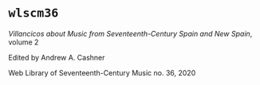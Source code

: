 # `wlscm36`

*Villancicos about Music from Seventeenth-Century Spain and New Spain*, volume 2

Edited by Andrew A. Cashner

Web Library of Seventeenth-Century Music no. 36, 2020



